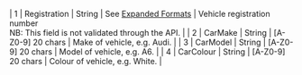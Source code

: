   | 1        | Registration   | String | See [Expanded Formats](/hxapi/formats/#car-details)     | Vehicle registration number <br> NB: This field is not validated through the API. |
  | 2        | CarMake        | String | [A-Z0-9] 20 chars      | Make of vehicle, e.g. Audi.                                             |
  | 3        | CarModel       | String | [A-Z0-9] 20 chars      | Model of vehicle, e.g. A6.                                               |
  | 4        | CarColour      | String | [A-Z0-9] 20 chars      | Colour of vehicle, e.g. White.                                           |
